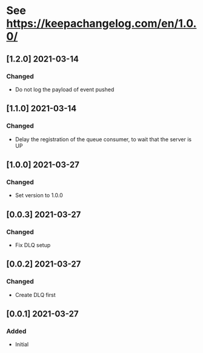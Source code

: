 # See https://keepachangelog.com/en/1.0.0/

## [1.2.0] 2021-03-14
### Changed
- Do not log the payload of event pushed

## [1.1.0] 2021-03-14
### Changed
- Delay the registration of the queue consumer, to wait that the server is UP

## [1.0.0] 2021-03-27
### Changed
- Set version to 1.0.0

## [0.0.3] 2021-03-27
### Changed
- Fix DLQ setup

## [0.0.2] 2021-03-27
### Changed
- Create DLQ first

## [0.0.1] 2021-03-27
### Added
- Initial
